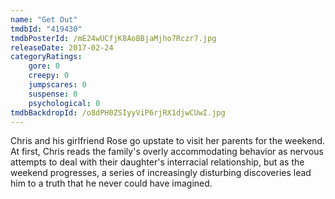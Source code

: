 ```yaml
---
name: "Get Out"
tmdbId: "419430"
tmdbPosterId: /mE24wUCfjK8AoBBjaMjho7Rczr7.jpg
releaseDate: 2017-02-24
categoryRatings:
    gore: 0
    creepy: 0
    jumpscares: 0
    suspense: 0
    psychological: 0
tmdbBackdropId: /o8dPH0ZSIyyViP6rjRX1djwCUwI.jpg
---
```

Chris and his girlfriend Rose go upstate to visit her parents for the weekend. At first, Chris reads the family's overly accommodating behavior as nervous attempts to deal with their daughter's interracial relationship, but as the weekend progresses, a series of increasingly disturbing discoveries lead him to a truth that he never could have imagined.
